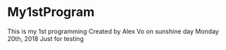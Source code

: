 # My1stProgram
This is my 1st programming
Created by Alex Vo on sunshine day Monday 20th, 2018
Just for testing
